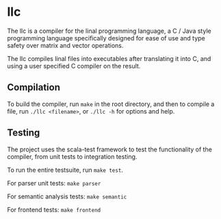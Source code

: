 # llc

The llc is a compiler for the linal programming language, a C / Java style programming language 
specifically designed for ease of use and type safety over matrix and vector operations.

The llc compiles linal files into executables after translating it into C, and using a 
user specified C compiler on the result.


## Compilation

To build the compiler, run `make` in the root directory, and then to compile a file,
run `./llc <filename>`, or `./llc -h` for options and help.


## Testing

The project uses the scala-test framework to test the functionality of the compiler, 
from unit tests to integration testing.

To run the entire testsuite, run `make test`.


For parser unit tests: `make parser`

For semantic analysis tests: `make semantic`

For frontend tests: `make frontend`

